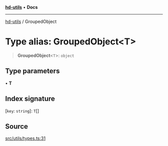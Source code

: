 [**hd-utils**](../README.md) • **Docs**

***

[hd-utils](../globals.md) / GroupedObject

# Type alias: GroupedObject\<T\>

> **GroupedObject**\<`T`\>: `object`

## Type parameters

• **T**

## Index signature

 \[`key`: `string`\]: `T`[]

## Source

[src/utils/types.ts:31](https://github.com/AhmadHddad/h-utils/blob/8e9e542f98b1a43a336ce585dc8666b21b0e894d/src/utils/types.ts#L31)
